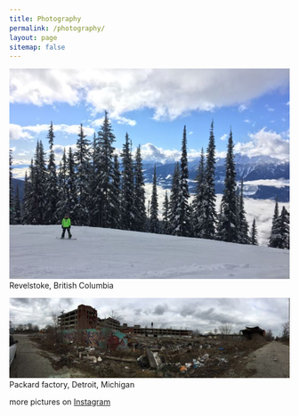 ```yaml
---
title: Photography
permalink: /photography/
layout: page
sitemap: false
---
```


![Revelstoke, British Columbia](/images/revelstoke.jpg)
Revelstoke, British Columbia

![Packard factory, Detroit, Michigan](/images/detroit.jpg)
Packard factory, Detroit, Michigan

more pictures on [Instagram](https://www.instagram.com/johndlloyd/)